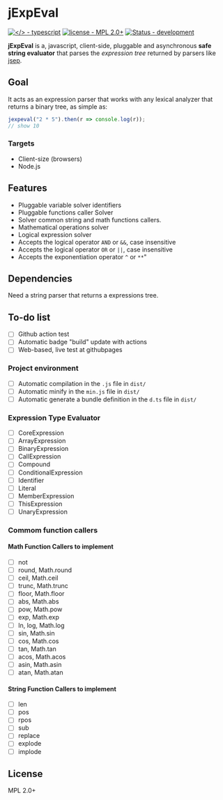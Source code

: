 # jExpEval

[![</> - typescript](https://img.shields.io/badge/<%2F>-typescript-blue)](https://) [![license - MPL 2.0+](https://img.shields.io/static/v1?label=license&message=MPL+2.0%2B&color=%23333333)](https://github.com/JeanCarloEM/jexpeval/blob/dev/LICENSE) [![Status - development](https://img.shields.io/badge/status-development-red)](https://)

**jExpEval** is a, javascript, client-side, pluggable and asynchronous  **safe string evaluator** that parses the _expression tree_ returned by parsers like [jsep](https://ericsmekens.github.io/jsep/).

## Goal

It acts as an expression parser that works with any lexical analyzer that returns a binary tree, as simple as:

```javascript
jexpeval("2 * 5").then(r => console.log(r));
// show 10
```

### Targets

 - Client-size (browsers)
 - Node.js

## Features

- Pluggable variable solver identifiers
- Pluggable functions caller Solver
- Solver common string and math functions callers.
- Mathematical operations solver
- Logical expression solver
- Accepts the logical operator `AND` or `&&`, case insensitive
- Accepts the logical operator `OR` or `||`, case insensitive
- Accepts the exponentiation operator `^` or `**`"

## Dependencies

Need a string parser that returns a expressions tree.

## To-do list

- [ ] Github action test
- [ ] Automatic badge "build" update with actions
- [ ] Web-based, live test at githubpages

### Project environment

- [ ] Automatic compilation in the `.js` file in `dist/`
- [ ] Automatic minify in the `min.js` file in `dist/`
- [ ] Automatic generate a bundle definition in the `d.ts` file in `dist/`

### Expression Type Evaluator

- [ ] CoreExpression
- [ ] ArrayExpression
- [ ] BinaryExpression
- [ ] CallExpression
- [ ] Compound
- [ ] ConditionalExpression
- [ ] Identifier
- [ ] Literal
- [ ] MemberExpression
- [ ] ThisExpression
- [ ] UnaryExpression

### Commom function callers

#### Math Function Callers to implement

- [ ] not
- [ ] round, Math.round
- [ ] ceil, Math.ceil
- [ ] trunc, Math.trunc
- [ ] floor, Math.floor
- [ ] abs, Math.abs
- [ ] pow, Math.pow
- [ ] exp, Math.exp
- [ ] ln, log, Math.log
- [ ] sin, Math.sin
- [ ] cos, Math.cos
- [ ] tan, Math.tan
- [ ] acos, Math.acos
- [ ] asin, Math.asin
- [ ] atan, Math.atan

#### String Function Callers to implement

- [ ] len
- [ ] pos
- [ ] rpos
- [ ] sub
- [ ] replace
- [ ] explode
- [ ] implode

## License

MPL 2.0+
